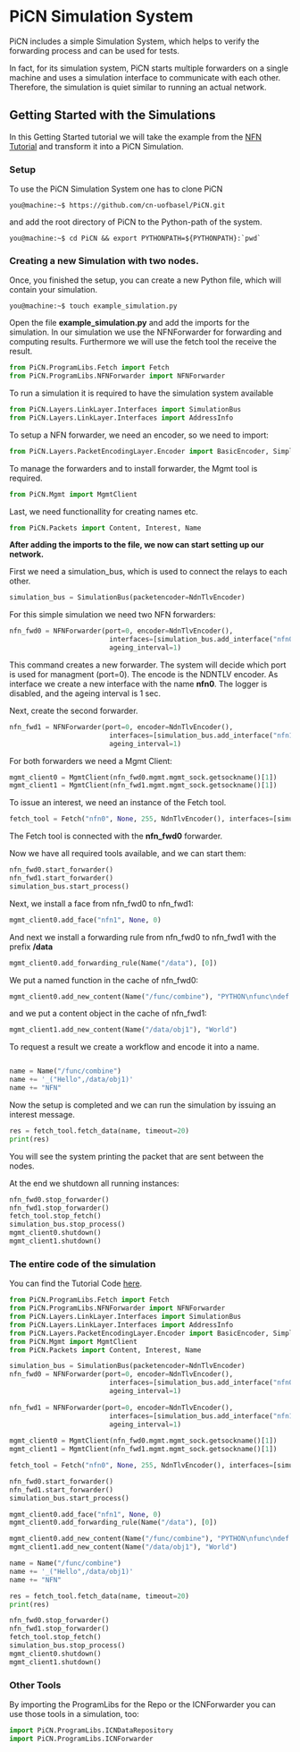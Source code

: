 # PiCN Simulation System

PiCN includes a simple Simulation System, which helps to verify the forwarding process and can 
be used for tests. 

In fact, for its simulation system, PiCN starts multiple forwarders on a single machine and uses 
a simulation interface to communicate with each other. 
Therefore, the simulation is quiet similar to running an actual network. 

## Getting Started with the Simulations

In this Getting Started tutorial we will take the example from the [NFN Tutorial](nfn.md) and
transform it into a PiCN Simulation.

### Setup

To use the PiCN Simulation System one has to clone PiCN

```console
you@machine:~$ https://github.com/cn-uofbasel/PiCN.git
```
and add the root directory of PiCN to the Python-path of the system. 
```console
you@machine:~$ cd PiCN && export PYTHONPATH=${PYTHONPATH}:`pwd`
```

### Creating a new Simulation with two nodes.
Once, you finished the setup, you can create a new Python file, which will contain your simulation. 
```console
you@machine:~$ touch example_simulation.py 
```

Open the file **example_simulation.py** and add the imports for the simulation. In our simulation we use the NFNForwarder
for forwarding and computing results. Furthermore we will use the fetch tool the receive the result.

```python
from PiCN.ProgramLibs.Fetch import Fetch
from PiCN.ProgramLibs.NFNForwarder import NFNForwarder
```

To run a simulation it is required to have the simulation system available
```python
from PiCN.Layers.LinkLayer.Interfaces import SimulationBus
from PiCN.Layers.LinkLayer.Interfaces import AddressInfo
``` 

To setup a NFN forwarder, we need an encoder, so we need to import: 
```python 
from PiCN.Layers.PacketEncodingLayer.Encoder import BasicEncoder, SimpleStringEncoder, NdnTlvEncoder
``` 

To manage the forwarders and to install forwarder, the Mgmt tool is required. 
```python
from PiCN.Mgmt import MgmtClient
```

Last, we need functionallity for creating names etc. 
```python
from PiCN.Packets import Content, Interest, Name
```

**After adding the imports to the file, we now can start setting up our network.**

First we need a simulation_bus, which is used to connect the relays to each other.
```python
simulation_bus = SimulationBus(packetencoder=NdnTlvEncoder)
```

For this simple simulation we need two NFN forwarders:
```python
nfn_fwd0 = NFNForwarder(port=0, encoder=NdnTlvEncoder(),
                         interfaces=[simulation_bus.add_interface("nfn0")], log_level=255,
                         ageing_interval=1)
```
This command creates a new forwarder. The system will decide which port is used for managment (port=0).
The encode is the NDNTLV encoder. As interface we create a new interface with the name **nfn0**.
The logger is disabled, and the ageing interval is 1 sec.

Next, create the second forwarder.
```python
nfn_fwd1 = NFNForwarder(port=0, encoder=NdnTlvEncoder(),
                         interfaces=[simulation_bus.add_interface("nfn1")], log_level=255,
                         ageing_interval=1)
```

For both forwarders we need a Mgmt Client:
```python
mgmt_client0 = MgmtClient(nfn_fwd0.mgmt.mgmt_sock.getsockname()[1])
mgmt_client1 = MgmtClient(nfn_fwd1.mgmt.mgmt_sock.getsockname()[1])
```

To issue an interest, we need an instance of the Fetch tool.
```python
fetch_tool = Fetch("nfn0", None, 255, NdnTlvEncoder(), interfaces=[simulation_bus.add_interface("fetchtool1")])
```
The Fetch tool is connected with the **nfn_fwd0** forwarder.

Now we have all required tools available, and we can start them:
```python
nfn_fwd0.start_forwarder()
nfn_fwd1.start_forwarder()
simulation_bus.start_process()
```

Next, we install a face from nfn_fwd0 to nfn_fwd1:
```python
mgmt_client0.add_face("nfn1", None, 0)
```

And next we install a forwarding rule from nfn_fwd0 to nfn_fwd1 with the prefix **/data**
```python
mgmt_client0.add_forwarding_rule(Name("/data"), [0])
```

We put a named function in the cache of nfn_fwd0: 

```python
mgmt_client0.add_new_content(Name("/func/combine"), "PYTHON\nfunc\ndef func(a, b):\n    return a + b")
```

and we put a content object in the cache of nfn_fwd1: 
```python
mgmt_client1.add_new_content(Name("/data/obj1"), "World")
```

To request a result we create a workflow and encode it into a name.
```python

name = Name("/func/combine")
name += '_("Hello",/data/obj1)'
name += "NFN"
```

Now the setup is completed and we can run the simulation by issuing an interest message.
```python
res = fetch_tool.fetch_data(name, timeout=20)
print(res)
```
You will see the system printing the packet that are sent between the nodes.


At the end we shutdown all running instances: 
```python
nfn_fwd0.stop_forwarder()
nfn_fwd1.stop_forwarder()
fetch_tool.stop_fetch()
simulation_bus.stop_process()
mgmt_client0.shutdown()
mgmt_client1.shutdown()
```

### The entire code of the simulation
You can find the Tutorial Code [here](../PiCN/Simulations/SimulationsTutorial.py).

```python
from PiCN.ProgramLibs.Fetch import Fetch
from PiCN.ProgramLibs.NFNForwarder import NFNForwarder
from PiCN.Layers.LinkLayer.Interfaces import SimulationBus
from PiCN.Layers.LinkLayer.Interfaces import AddressInfo
from PiCN.Layers.PacketEncodingLayer.Encoder import BasicEncoder, SimpleStringEncoder, NdnTlvEncoder
from PiCN.Mgmt import MgmtClient
from PiCN.Packets import Content, Interest, Name

simulation_bus = SimulationBus(packetencoder=NdnTlvEncoder)
nfn_fwd0 = NFNForwarder(port=0, encoder=NdnTlvEncoder(),
                         interfaces=[simulation_bus.add_interface("nfn0")], log_level=255,
                         ageing_interval=1)
                         
nfn_fwd1 = NFNForwarder(port=0, encoder=NdnTlvEncoder(),
                         interfaces=[simulation_bus.add_interface("nfn1")], log_level=255,
                         ageing_interval=1)
                         
mgmt_client0 = MgmtClient(nfn_fwd0.mgmt.mgmt_sock.getsockname()[1])
mgmt_client1 = MgmtClient(nfn_fwd1.mgmt.mgmt_sock.getsockname()[1])

fetch_tool = Fetch("nfn0", None, 255, NdnTlvEncoder(), interfaces=[simulation_bus.add_interface("fetchtool1")])

nfn_fwd0.start_forwarder()
nfn_fwd1.start_forwarder()
simulation_bus.start_process()

mgmt_client0.add_face("nfn1", None, 0)
mgmt_client0.add_forwarding_rule(Name("/data"), [0])

mgmt_client0.add_new_content(Name("/func/combine"), "PYTHON\nfunc\ndef func(a, b):\n    return a + b")
mgmt_client1.add_new_content(Name("/data/obj1"), "World")

name = Name("/func/combine")
name += '_("Hello",/data/obj1)'
name += "NFN"

res = fetch_tool.fetch_data(name, timeout=20)
print(res)

nfn_fwd0.stop_forwarder()
nfn_fwd1.stop_forwarder()
fetch_tool.stop_fetch()
simulation_bus.stop_process()
mgmt_client0.shutdown()
mgmt_client1.shutdown()

```
### Other Tools

By importing the ProgramLibs for the Repo or the ICNForwarder you can use those tools in a simulation, too:

```python
import PiCN.ProgramLibs.ICNDataRepository
import PiCN.ProgramLibs.ICNForwarder
```

